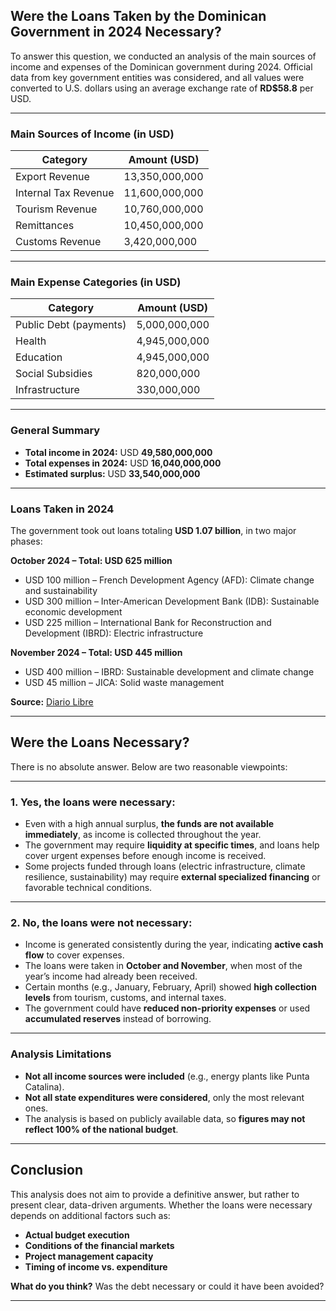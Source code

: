 ## Were the Loans Taken by the Dominican Government in 2024 Necessary?

To answer this question, we conducted an analysis of the main sources of income and expenses of the Dominican government during 2024. Official data from key government entities was considered, and all values were converted to U.S. dollars using an average exchange rate of **RD$58.8** per USD.

---

### Main Sources of Income (in USD)

| Category                    | Amount (USD)       |
|----------------------------|--------------------|
| Export Revenue             | 13,350,000,000     |
| Internal Tax Revenue       | 11,600,000,000     |
| Tourism Revenue            | 10,760,000,000     |
| Remittances                | 10,450,000,000     |
| Customs Revenue            | 3,420,000,000      |

---

### Main Expense Categories (in USD)

| Category              | Amount (USD)       |
|-----------------------|--------------------|
| Public Debt (payments) | 5,000,000,000      |
| Health                | 4,945,000,000      |
| Education             | 4,945,000,000      |
| Social Subsidies      | 820,000,000        |
| Infrastructure        | 330,000,000        |

---

### General Summary

- **Total income in 2024:** USD **49,580,000,000**  
- **Total expenses in 2024:** USD **16,040,000,000**  
- **Estimated surplus:** USD **33,540,000,000**

---

### Loans Taken in 2024

The government took out loans totaling **USD 1.07 billion**, in two major phases:

**October 2024 – Total: USD 625 million**  
- USD 100 million – French Development Agency (AFD): Climate change and sustainability  
- USD 300 million – Inter-American Development Bank (IDB): Sustainable economic development  
- USD 225 million – International Bank for Reconstruction and Development (IBRD): Electric infrastructure  

**November 2024 – Total: USD 445 million**  
- USD 400 million – IBRD: Sustainable development and climate change  
- USD 45 million – JICA: Solid waste management  

**Source:** [Diario Libre](https://www.diariolibre.com)

---

## Were the Loans Necessary?

There is no absolute answer. Below are two reasonable viewpoints:

---

### 1. Yes, the loans were necessary:

- Even with a high annual surplus, **the funds are not available immediately**, as income is collected throughout the year.
- The government may require **liquidity at specific times**, and loans help cover urgent expenses before enough income is received.
- Some projects funded through loans (electric infrastructure, climate resilience, sustainability) may require **external specialized financing** or favorable technical conditions.

---

### 2. No, the loans were not necessary:

- Income is generated consistently during the year, indicating **active cash flow** to cover expenses.
- The loans were taken in **October and November**, when most of the year’s income had already been received.
- Certain months (e.g., January, February, April) showed **high collection levels** from tourism, customs, and internal taxes.
- The government could have **reduced non-priority expenses** or used **accumulated reserves** instead of borrowing.

---

### Analysis Limitations

- **Not all income sources were included** (e.g., energy plants like Punta Catalina).
- **Not all state expenditures were considered**, only the most relevant ones.
- The analysis is based on publicly available data, so **figures may not reflect 100% of the national budget**.

---

## Conclusion

This analysis does not aim to provide a definitive answer, but rather to present clear, data-driven arguments. Whether the loans were necessary depends on additional factors such as:

- **Actual budget execution**  
- **Conditions of the financial markets**  
- **Project management capacity**  
- **Timing of income vs. expenditure**

**What do you think?** Was the debt necessary or could it have been avoided?

---

